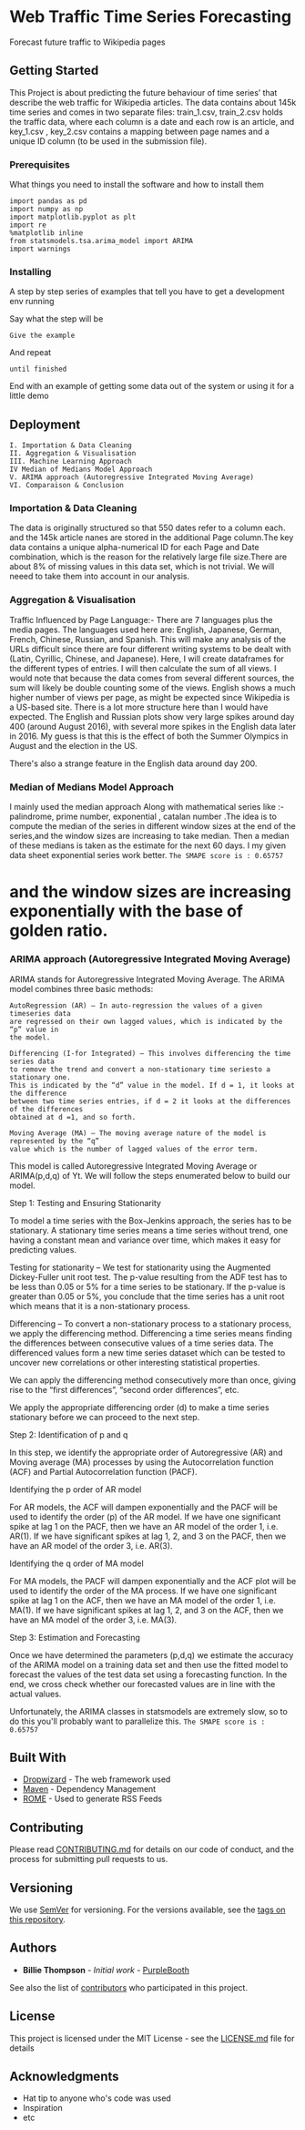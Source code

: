# Web Traffic Time Series Forecasting

Forecast future traffic to Wikipedia pages

## Getting Started

This Project is about predicting the future behaviour of time series’ that describe the web traffic for Wikipedia articles. The data contains about 145k time series and comes in two separate files: train_1.csv, train_2.csv holds the traffic data, where each column is a date and each row is an article, and key_1.csv , key_2.csv contains a mapping between page names and a unique ID column (to be used in the submission file).

### Prerequisites

What things you need to install the software and how to install them

```
import pandas as pd
import numpy as np
import matplotlib.pyplot as plt
import re
%matplotlib inline
from statsmodels.tsa.arima_model import ARIMA
import warnings
```

### Installing

A step by step series of examples that tell you have to get a development env running

Say what the step will be

```
Give the example
```

And repeat

```
until finished
```

End with an example of getting some data out of the system or using it for a little demo


## Deployment
```
I. Importation & Data Cleaning
II. Aggregation & Visualisation
III. Machine Learning Approach
IV Median of Medians Model Approach
V. ARIMA approach (Autoregressive Integrated Moving Average)
VI. Comparaison & Conclusion
```
### Importation & Data Cleaning
The data is originally structured so that 550 dates refer to a column each. and the 145k article nanes are stored in the additional Page column.The key data contains a unique alpha-numerical ID for each Page and Date combination, which is the reason for the relatively large file size.There are about 8% of missing values in this data set, which is not trivial. We will neeed to take them into account in our analysis.
### Aggregation & Visualisation
Traffic Influenced by Page Language:-
There are 7 languages plus the media pages. The languages used here are: English, Japanese, German, French, Chinese, Russian, and Spanish. This will make any analysis of the URLs difficult since there are four different writing systems to be dealt with (Latin, Cyrillic, Chinese, and Japanese). Here, I will create dataframes for the different types of entries. I will then calculate the sum of all views. I would note that because the data comes from several different sources, the sum will likely be double counting some of the views.
English shows a much higher number of views per page, as might be expected since Wikipedia is a US-based site. There is a lot more structure here than I would have expected. The English and Russian plots show very large spikes around day 400 (around August 2016), with several more spikes in the English data later in 2016. My guess is that this is the effect of both the Summer Olympics in August and the election in the US.

There's also a strange feature in the English data around day 200.
### Median of Medians Model Approach
I mainly used the median approach Along with mathematical series like :- palindrome, prime number, exponential , catalan number
.The idea is to compute the median of the series in different window sizes at the end of the series,and the window sizes are increasing to take median. Then a median of these medians is taken as the estimate for the next 60 days. I my given data sheet 
exponential series work better.
```The SMAPE score is : 0.65757```
# and the window sizes are increasing exponentially with the base of golden ratio.
### ARIMA approach (Autoregressive Integrated Moving Average)
ARIMA stands for Autoregressive Integrated Moving Average.
The ARIMA model combines three basic methods:
 ```  
AutoRegression (AR) – In auto-regression the values of a given timeseries data 
are regressed on their own lagged values, which is indicated by the “p” value in
the model.
    
Differencing (I-for Integrated) – This involves differencing the time series data 
to remove the trend and convert a non-stationary time seriesto a stationary one. 
This is indicated by the “d” value in the model. If d = 1, it looks at the difference
between two time series entries, if d = 2 it looks at the differences of the differences
obtained at d =1, and so forth.

Moving Average (MA) – The moving average nature of the model is represented by the “q” 
value which is the number of lagged values of the error term.
```

This model is called Autoregressive Integrated Moving Average or ARIMA(p,d,q) of Yt.  We will follow the steps enumerated below to build our model.

Step 1: Testing and Ensuring Stationarity

To model a time series with the Box-Jenkins approach, the series has to be stationary. A stationary time series means a time series without trend, one having a constant mean and variance over time, which makes it easy for predicting values.

Testing for stationarity – We test for stationarity using the Augmented Dickey-Fuller unit root test. The p-value resulting from the ADF test has to be less than 0.05 or 5% for a time series to be stationary. If the p-value is greater than 0.05 or 5%, you conclude that the time series has a unit root which means that it is a non-stationary process.

Differencing – To convert a non-stationary process to a stationary process, we apply the differencing method. Differencing a time series means finding the differences between consecutive values of a time series data. The differenced values form a new time series dataset which can be tested to uncover new correlations or other interesting statistical properties.

We can apply the differencing method consecutively more than once, giving rise to the “first differences”, “second order differences”, etc.

We apply the appropriate differencing order (d) to make a time series stationary before we can proceed to the next step.

Step 2: Identification of p and q

In this step, we identify the appropriate order of Autoregressive (AR) and Moving average (MA) processes by using the Autocorrelation function (ACF) and Partial Autocorrelation function (PACF).  

Identifying the p order of AR model

For AR models, the ACF will dampen exponentially and the PACF will be used to identify the order (p) of the AR model. If we have one significant spike at lag 1 on the PACF, then we have an AR model of the order 1, i.e. AR(1). If we have significant spikes at lag 1, 2, and 3 on the PACF, then we have an AR model of the order 3, i.e. AR(3).

Identifying the q order of MA model

For MA models, the PACF will dampen exponentially and the ACF plot will be used to identify the order of the MA process. If we have one significant spike at lag 1 on the ACF, then we have an MA model of the order 1, i.e. MA(1). If we have significant spikes at lag 1, 2, and 3 on the ACF, then we have an MA model of the order 3, i.e. MA(3).

Step 3: Estimation and Forecasting

Once we have determined the parameters (p,d,q) we estimate the accuracy of the ARIMA model on a training data set and then use the fitted model to forecast the values of the test data set using a forecasting function. In the end, we cross check whether our forecasted values are in line with the actual values.

Unfortunately, the ARIMA classes in statsmodels are extremely slow, so to do this you'll probably want to parallelize this.
```The SMAPE score is : 0.65757```



## Built With

* [Dropwizard](http://www.dropwizard.io/1.0.2/docs/) - The web framework used
* [Maven](https://maven.apache.org/) - Dependency Management
* [ROME](https://rometools.github.io/rome/) - Used to generate RSS Feeds

## Contributing

Please read [CONTRIBUTING.md](https://gist.github.com/PurpleBooth/b24679402957c63ec426) for details on our code of conduct, and the process for submitting pull requests to us.

## Versioning

We use [SemVer](http://semver.org/) for versioning. For the versions available, see the [tags on this repository](https://github.com/your/project/tags). 

## Authors

* **Billie Thompson** - *Initial work* - [PurpleBooth](https://github.com/PurpleBooth)

See also the list of [contributors](https://github.com/your/project/contributors) who participated in this project.

## License

This project is licensed under the MIT License - see the [LICENSE.md](LICENSE.md) file for details

## Acknowledgments

* Hat tip to anyone who's code was used
* Inspiration
* etc


